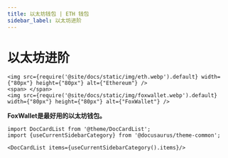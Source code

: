 ```yaml
---
title: 以太坊钱包 | ETH 钱包
sidebar_label: 以太坊进阶
---
```


# 以太坊进阶

```mdx-code-block
<img src={require('@site/docs/static/img/eth.webp').default} width={"80px"} height={"80px"} alt={"Ethereum"} />
<span> </span>
<img src={require('@site/docs/static/img/foxwallet.webp').default} width={"80px"} height={"80px"} alt={"FoxWallet"} />
```

**FoxWallet是最好用的以太坊钱包。**

```mdx-code-block
import DocCardList from '@theme/DocCardList';
import {useCurrentSidebarCategory} from '@docusaurus/theme-common';

<DocCardList items={useCurrentSidebarCategory().items}/>
```